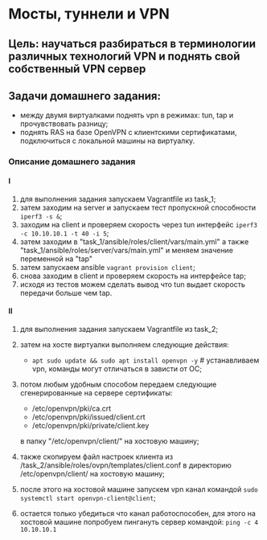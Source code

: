 # Мосты, туннели и VPN 

## Цель: научаться разбираться в терминологии различных технологий VPN и поднять свой собственный VPN сервер

## Задачи домашнего задания:
- между двумя виртуалками поднять vpn в режимах: tun, tap и прочувствовать разницу;
- поднять RAS на базе OpenVPN с клиентскими сертификатами, подключиться с локальной машины на виртуалку.

### Описание домашнего задания

#### I

1) для выполнения задания запускаем Vagrantfile из task_1;
2) затем заходим на server и запускаем тест пропускной способности ```iperf3 -s &```;
3) заходим на client и проверяем скорость через tun интерфейс ```iperf3 -c 10.10.10.1 -t 40 -i 5```;
4) затем заходим в "task_1/ansible/roles/client/vars/main.yml" а также "task_1/ansible/roles/server/vars/main.yml" и меняем значение переменной на "tap"
5) затем запускаем ansible ```vagrant provision client```;
6) снова заходим в client и проверяем скорость на интерфейсе tap;
7) исходя из тестов можем сделать вывод что tun выдает скорость передачи больше чем tap.

#### II

1) для выполнения задания запускаем Vagrantfile из task_2;
2) затем на хосте виртуалки выполняем следующие действия:
   - ```apt sudo update && sudo apt install openvpn -y``` # устанавливаем vpn, команды могут отличаться в зависти от ОС;
3) потом любым удобным способом передаем следующие сгенерированные на сервере сертификаты:
      - /etc/openvpn/pki/ca.crt
      - /etc/openvpn/pki/issued/client.crt
      - /etc/openvpn/pki/private/client.key
    
    в папку "/etc/openvpn/client/" на хостовую машину;
4) также скопируем файл настроек клиента из /task_2/ansible/roles/ovpn/templates/client.conf в директорию /etc/openvpn/client/ на хостовую машину;
5) после этого на хостовой машине запускем vpn канал командой ```sudo systemctl start openvpn-client@client```;
6) остается только убедиться что канал работоспособен, для этого на хостовой машине попробуем пингануть сервер командой: ```ping -c 4 10.10.10.1```
